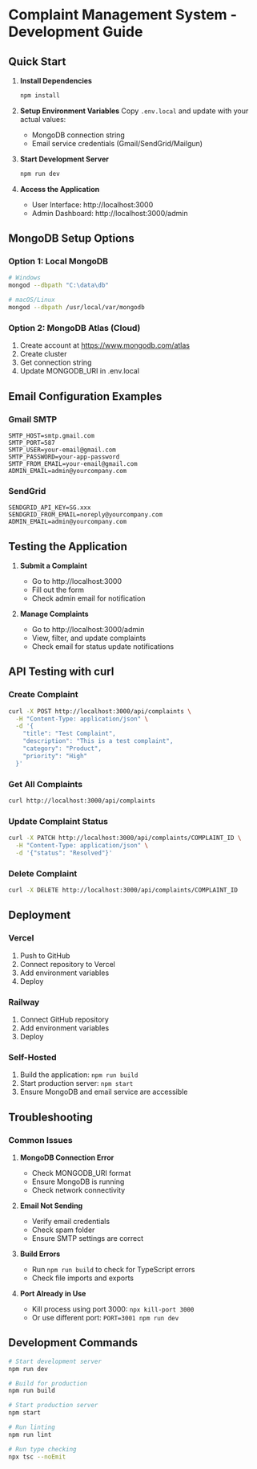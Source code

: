 # Complaint Management System - Development Guide

## Quick Start

1. **Install Dependencies**
   ```bash
   npm install
   ```

2. **Setup Environment Variables**
   Copy `.env.local` and update with your actual values:
   - MongoDB connection string
   - Email service credentials (Gmail/SendGrid/Mailgun)

3. **Start Development Server**
   ```bash
   npm run dev
   ```

4. **Access the Application**
   - User Interface: http://localhost:3000
   - Admin Dashboard: http://localhost:3000/admin

## MongoDB Setup Options

### Option 1: Local MongoDB
```bash
# Windows
mongod --dbpath "C:\data\db"

# macOS/Linux
mongod --dbpath /usr/local/var/mongodb
```

### Option 2: MongoDB Atlas (Cloud)
1. Create account at https://www.mongodb.com/atlas
2. Create cluster
3. Get connection string
4. Update MONGODB_URI in .env.local

## Email Configuration Examples

### Gmail SMTP
```env
SMTP_HOST=smtp.gmail.com
SMTP_PORT=587
SMTP_USER=your-email@gmail.com
SMTP_PASSWORD=your-app-password
SMTP_FROM_EMAIL=your-email@gmail.com
ADMIN_EMAIL=admin@yourcompany.com
```

### SendGrid
```env
SENDGRID_API_KEY=SG.xxx
SENDGRID_FROM_EMAIL=noreply@yourcompany.com
ADMIN_EMAIL=admin@yourcompany.com
```

## Testing the Application

1. **Submit a Complaint**
   - Go to http://localhost:3000
   - Fill out the form
   - Check admin email for notification

2. **Manage Complaints**
   - Go to http://localhost:3000/admin
   - View, filter, and update complaints
   - Check email for status update notifications

## API Testing with curl

### Create Complaint
```bash
curl -X POST http://localhost:3000/api/complaints \
  -H "Content-Type: application/json" \
  -d '{
    "title": "Test Complaint",
    "description": "This is a test complaint",
    "category": "Product",
    "priority": "High"
  }'
```

### Get All Complaints
```bash
curl http://localhost:3000/api/complaints
```

### Update Complaint Status
```bash
curl -X PATCH http://localhost:3000/api/complaints/COMPLAINT_ID \
  -H "Content-Type: application/json" \
  -d '{"status": "Resolved"}'
```

### Delete Complaint
```bash
curl -X DELETE http://localhost:3000/api/complaints/COMPLAINT_ID
```

## Deployment

### Vercel
1. Push to GitHub
2. Connect repository to Vercel
3. Add environment variables
4. Deploy

### Railway
1. Connect GitHub repository
2. Add environment variables
3. Deploy

### Self-Hosted
1. Build the application: `npm run build`
2. Start production server: `npm start`
3. Ensure MongoDB and email service are accessible

## Troubleshooting

### Common Issues

1. **MongoDB Connection Error**
   - Check MONGODB_URI format
   - Ensure MongoDB is running
   - Check network connectivity

2. **Email Not Sending**
   - Verify email credentials
   - Check spam folder
   - Ensure SMTP settings are correct

3. **Build Errors**
   - Run `npm run build` to check for TypeScript errors
   - Check file imports and exports

4. **Port Already in Use**
   - Kill process using port 3000: `npx kill-port 3000`
   - Or use different port: `PORT=3001 npm run dev`

## Development Commands

```bash
# Start development server
npm run dev

# Build for production
npm run build

# Start production server
npm start

# Run linting
npm run lint

# Run type checking
npx tsc --noEmit
```
